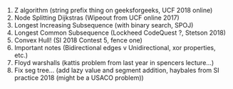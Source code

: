 1) Z algorithm (string prefix thing on geeksforgeeks, UCF 2018 online)
2) Node Splitting Dijkstras (Wipeout from UCF online 2017)
3) Longest Increasing Subsequence (with binary search, SPOJ)
4) Longest Common Subsequence (Lockheed CodeQuest ?, Stetson 2018)
5) Convex Hull! (SI 2018 Contest 5, fence one)
6) Important notes (Bidirectional edges v Unidirectional, xor properties, etc.)
7) Floyd warshalls (kattis problem from last year in spencers lecture...)
8) Fix seg tree... (add lazy value and segment addition, haybales from SI practice 2018 (might be a USACO problem))
